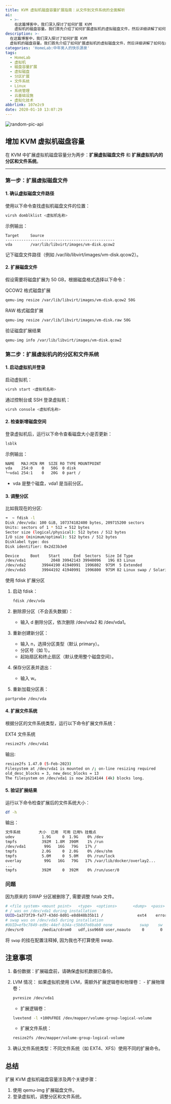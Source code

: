```yaml
---
title: KVM 虚拟机磁盘容量扩展指南：从文件到文件系统的全面解析
ai:
  - >-
    在这篇博客中，我们深入探讨了如何扩展 KVM
    虚拟机的磁盘容量。我们首先介绍了如何扩展虚拟机的虚拟磁盘文件，然后详细讲解了如何在虚拟机内部扩展分区和文件系统。通过这个指南，您将能够有效地管理虚拟机的存储资源，确保您的虚拟机能够满足不断增长的数据需求。无论您是经验丰富的系统管理员还是虚拟化技术的初学者，这篇文章都将为您提供实用、易于理解的指导。
description: >-
  在这篇博客中，我们深入探讨了如何扩展 KVM
  虚拟机的磁盘容量。我们首先介绍了如何扩展虚拟机的虚拟磁盘文件，然后详细讲解了如何在虚拟机内部扩展分区和文件系统。通过这个指南，您将能够有效地管理虚拟机的存储资源，确保您的虚拟机能够满足不断增长的数据需求。无论您是经验丰富的系统管理员还是虚拟化技术的初学者，这篇文章都将为您提供实用、易于理解的指导。
categories: 'HomeLab:中年男人的快乐源泉'
tags:
  - HomeLab
  - 虚拟机
  - 磁盘容量扩展
  - 虚拟磁盘
  - 分区扩展
  - 文件系统
  - Linux
  - 系统管理
  - 云基础设施
  - 虚拟化技术
abbrlink: 107e2c9
date: 2020-01-10 13:07:29
---
```


<!-- markdownlint-disable-next-line MD033 -->
<meta name="referrer" content="no-referrer"/>

![random-pic-api](https://cover.dong4j.ink:1024)

## 增加 KVM 虚拟机磁盘容量

在 KVM 中扩展虚拟机磁盘容量分为两步：**扩展虚拟磁盘文件** 和 **扩展虚拟机内的分区和文件系统**。

---

### 第一步：扩展虚拟磁盘文件

#### 1. 确认虚拟磁盘文件路径

使用以下命令查找虚拟机磁盘文件的位置：

```bash
virsh domblklist <虚拟机名称>
```

示例输出：

```
Target     Source
------------------------------------------------
vda        /var/lib/libvirt/images/vm-disk.qcow2
```

记下磁盘文件路径（例如 /var/lib/libvirt/images/vm-disk.qcow2）。

#### 2. 扩展磁盘文件

假设需要将磁盘扩展为 50 GB，根据磁盘格式选择以下命令：

QCOW2 格式磁盘扩展

```bash
qemu-img resize /var/lib/libvirt/images/vm-disk.qcow2 50G
```

RAW 格式磁盘扩展

```bash
qemu-img resize /var/lib/libvirt/images/vm-disk.raw 50G
```

验证磁盘扩展结果

```bash
qemu-img info /var/lib/libvirt/images/vm-disk.qcow2
```

### 第二步：扩展虚拟机内的分区和文件系统

#### 1. 启动虚拟机并登录

启动虚拟机：

```bash
virsh start <虚拟机名称>
```

通过控制台或 SSH 登录虚拟机：

```bash
virsh console <虚拟机名称>
```

#### 2. 检查新增磁盘空间

登录虚拟机后，运行以下命令查看磁盘大小是否更新：

```bash
lsblk
```

示例输出：

```bash
NAME   MAJ:MIN RM  SIZE RO TYPE MOUNTPOINT
vda    254:0    0   50G  0 disk
└─vda1 254:1    0   20G  0 part /
```

- vda 是整个磁盘，vda1 是当前分区。

#### 3. 调整分区

比如我现在的分区:

```bash
➜  ~ fdisk -l
Disk /dev/vda: 100 GiB, 107374182400 bytes, 209715200 sectors
Units: sectors of 1 * 512 = 512 bytes
Sector size (logical/physical): 512 bytes / 512 bytes
I/O size (minimum/optimal): 512 bytes / 512 bytes
Disklabel type: dos
Disk identifier: 0x2d23b3e0

Device     Boot    Start      End  Sectors  Size Id Type
/dev/vda1           2048 39942143 39940096   19G 83 Linux
/dev/vda2       39944190 41940991  1996802  975M  5 Extended
/dev/vda5       39944192 41940991  1996800  975M 82 Linux swap / Solaris
```


使用 fdisk 扩展分区

1. 启动 fdisk：

    ```bash
    fdisk /dev/vda
    ```

2. 删除原分区（不会丢失数据）：
   - 输入 d 删除分区，依次删除 /dev/vda2 和 /dev/vda1。
3. 重新创建新分区：
   - 输入 n，选择分区类型（默认 primary）。
   - 分区号（如 1）。
   - 起始扇区和终止扇区（默认使用整个磁盘空间）。
4. 保存分区表并退出：
   - 输入 w。
5. 重新加载分区表：

```bash
partprobe /dev/vda
```

#### 4. 扩展文件系统

根据分区的文件系统类型，运行以下命令扩展文件系统：

EXT4 文件系统

```bash
resize2fs /dev/vda1
```

输出:

```bash
resize2fs 1.47.0 (5-Feb-2023)
Filesystem at /dev/vda1 is mounted on /; on-line resizing required
old_desc_blocks = 3, new_desc_blocks = 13
The filesystem on /dev/vda1 is now 26214144 (4k) blocks long.
```

#### 5. 验证扩展结果

运行以下命令检查扩展后的文件系统大小：

```bash
df -h
```

输出：

```bash
文件系统        大小  已用  可用 已用% 挂载点
udev            1.9G     0  1.9G    0% /dev
tmpfs           392M  1.8M  390M    1% /run
/dev/vda1        99G   16G   79G   17% /
tmpfs           2.0G     0  2.0G    0% /dev/shm
tmpfs           5.0M     0  5.0M    0% /run/lock
overlay          99G   16G   79G   17% /var/lib/docker/overlay2...
...
tmpfs           392M     0  392M    0% /run/user/0
```

### 问题

因为原来的 SWAP 分区被删除了, 需要调整 fstab 文件。

```bash
# <file system> <mount point>   <type>  <options>       <dump>  <pass>
# / was on /dev/vda1 during installation
UUID=1a373f29-fa77-43dd-8d01-e8d848b35b11 /               ext4    errors=remount-ro 0       1
# swap was on /dev/vda5 during installation
#UUID=efbc7849-ed9c-44ef-b34a-c5b8d7e8bab0 none            swap    sw              0       0
/dev/sr0        /media/cdrom0   udf,iso9660 user,noauto     0       0
```

将 `swap` 的挂在配置注释掉, 因为我也不打算使用 swap.


## 注意事项

1. 备份数据：扩展磁盘前，请确保虚拟机数据已备份。
2. LVM 情况：
    如果虚拟机使用 LVM，需额外扩展逻辑卷和物理卷： - 扩展物理卷：

    ```bash
    pvresize /dev/vda1
    ```

    - 扩展逻辑卷：

    ```bash
    lvextend -l +100%FREE /dev/mapper/volume-group-logical-volume
    ```

    - 扩展文件系统：

    ```bash
    resize2fs /dev/mapper/volume-group-logical-volume
    ```

3. 确认文件系统类型：不同文件系统（如 EXT4、XFS）使用不同的扩展命令。

## 总结

扩展 KVM 虚拟机磁盘容量涉及两个关键步骤：

1. 使用 qemu-img 扩展磁盘文件。
2. 登录虚拟机，调整分区和文件系统。
